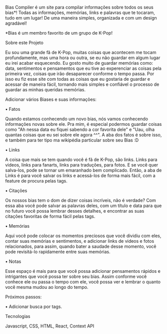 Bias Compiler é um site para compilar informações sobre todos os seus bias*! Todas as informações, memórias, links e palavras que te tocaram, tudo em um lugar! De uma maneira simples, organizada e com um design agradável!

*Bias é um membro favorito de um grupo de K-Pop!

Sobre este Projeto

Eu sou uma grande fã de K-Pop, muitas coisas que acontecem me tocam profundamente, mas uma hora ou outra, se eu não guardar em algum lugar eu irei acabar esquecendo. Eu gosto muito de guardar memórias como: data, sentimentos e pensamentos que eu tive ao experenciar as coisas pela primeira vez, coisas que irão desaparecer conforme o tempo passa. Por isso eu fiz esse site com todas as coisas que eu gostaria de guardar e acessar de maneira fácil, tornando mais simples e confiável o processo de guardar as minhas queridas memórias.

Adicionar vários Biases e suas informações:

• Fatos

Quando estamos conhecendo um novo bias, nós vamos conhecendo informações novas sobre ele. Pra mim, é especial podermos guardar coisas como "Ah nessa data eu fiquei sabendo a cor favorita dele" e "Uau, olha quantas coisas que eu sei sobre ele agora ^^". A aba dos fatos é sobre isso, e também para ter tipo ma wikipédia particular sobre seu Bias :D

• Links

A coisa que mais se tem quando você é fã de K-Pop, são links. Links para videos, links para fanarts, links para traduções, para fotos. E se você quer salva-los, pode se tornar um emaranhado bem complicado. Então, a aba de Links é para você salvar os links e acessá-los de forma mais fácil, com a feature de procura pelas tags. 

• Citações

Os nossos bias tem o dom de dizer coisas incríveis, não é verdade? Com essa aba você pode salvar as palavras deles, com um título e data para que no futuro você possa lembrar desses detalhes, e encontrar as suas citações favoritas de forma fácil pelas tags.

• Memórias

Aqui você pode colocar os momentos preciosos que você dividiu com eles, contar suas memórias e sentimentos, e adicionar links de videos e fotos relacionados, para assim, quando bater a saudade desse momento, você pode revisitá-lo rapidamente entre suas memórias.

• Notas

Esse espaço é mais para que você possa adicionar pensamentos rápidos e intrigantes que você possa ter sobre seu bias. Assim conforme você conhece ele ou passa o tempo com ele, você possa ver e lembrar o quanto você mesma mudou ao longo do tempo.

Próximos passos: 

• Adicionar busca por tags.

Tecnologias

Javascript, CSS, HTML, React, Context API


